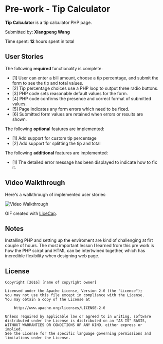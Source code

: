 # Pre-work - Tip Calculator

**Tip Calculator** is a tip calculator PHP page.

Submitted by: **Xiangpeng Wang**

Time spent: **12** hours spent in total

## User Stories

The following **required** functionality is complete:
* [1] User can enter a bill amount, choose a tip percentage, and submit the form to see the tip and total values.
* [2] Tip percentage choices use a PHP loop to output three radio buttons.
* [3] PHP code sets reasonable default values for the form.
* [4] PHP code confirms the presence and correct format of submitted values.
* [5] Page indicates any form errors which need to be fixed.
* [6] Submitted form values are retained when errors or results are shown.

The following **optional** features are implemented:
* [1] Add support for custom tip percentage
* [2] Add support for splitting the tip and total

The following **additional** features are implemented:

* [1] The detailed error message has been displayed to indicate how to fix it.

## Video Walkthrough

Here's a walkthrough of implemented user stories:

<img src='http://i.imgur.com/Lyuz9cn.gif' title='Video Walkthrough' width='' alt='Video Walkthrough' />

GIF created with [LiceCap](http://www.cockos.com/licecap/).

## Notes

Installing PHP and setting up the enviroment are kind of challenging at firt couple of hours.
The most important lesson I learned from this pre work is how the PHP scirpt and HTML can be intertwined together, which has incredible 
flexibility when designing web page.

## License

    Copyright [2016] [name of copyright owner]

    Licensed under the Apache License, Version 2.0 (the "License");
    you may not use this file except in compliance with the License.
    You may obtain a copy of the License at

        http://www.apache.org/licenses/LICENSE-2.0

    Unless required by applicable law or agreed to in writing, software
    distributed under the License is distributed on an "AS IS" BASIS,
    WITHOUT WARRANTIES OR CONDITIONS OF ANY KIND, either express or implied.
    See the License for the specific language governing permissions and
    limitations under the License.
